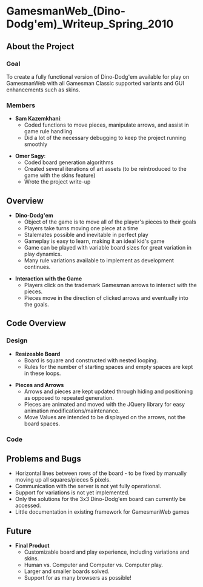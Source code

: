 GamesmanWeb\_(Dino-Dodg'em)\_Writeup\_Spring\_2010
==================================================

About the Project
-----------------

### Goal

To create a fully functional version of Dino-Dodg'em available for play on GamesmanWeb with all Gamesman Classic supported variants and GUI enhancements such as skins.

### Members

-   **Sam Kazemkhani**:
    -   Coded functions to move pieces, manipulate arrows, and assist in game rule handling
    -   Did a lot of the necessary debugging to keep the project running smoothly

<!-- -->

-   **Omer Sagy**:
    -   Coded board generation algorithms
    -   Created several iterations of art assets (to be reintroduced to the game with the skins feature)
    -   Wrote the project write-up

Overview
--------

-   **Dino-Dodg'em**
    -   Object of the game is to move all of the player's pieces to their goals
    -   Players take turns moving one piece at a time
    -   Stalemates possible and inevitable in perfect play
    -   Gameplay is easy to learn, making it an ideal kid's game
    -   Game can be played with variable board sizes for great variation in play dynamics.
    -   Many rule variations available to implement as development continues.

<!-- -->

-   **Interaction with the Game**
    -   Players click on the trademark Gamesman arrows to interact with the pieces.
    -   Pieces move in the direction of clicked arrows and eventually into the goals.

Code Overview
-------------

### Design

-   **Resizeable Board**
    -   Board is square and constructed with nested looping.
    -   Rules for the number of starting spaces and empty spaces are kept in these loops.

<!-- -->

-   **Pieces and Arrows**
    -   Arrows and pieces are kept updated through hiding and positioning as opposed to repeated generation.
    -   Pieces are animated and moved with the JQuery library for easy animation modifications/maintenance.
    -   Move Values are intended to be displayed on the arrows, not the board spaces.

### Code

Problems and Bugs
-----------------

-   Horizontal lines between rows of the board - to be fixed by manually moving up all squares/pieces 5 pixels.
-   Communication with the server is not yet fully operational.
-   Support for variations is not yet implemented.
-   Only the solutions for the 3x3 Dino-Dodg'em board can currently be accessed.
-   Little documentation in existing framework for GamesmanWeb games

Future
------

-   **Final Product**
    -   Customizable board and play experience, including variations and skins.
    -   Human vs. Computer and Computer vs. Computer play.
    -   Larger and smaller boards solved.
    -   Support for as many browsers as possible!

